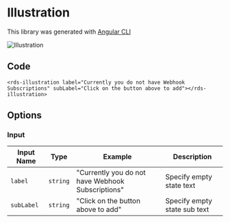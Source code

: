 # Illustration

This library was generated with [Angular CLI](https://github.com/angular/angular-cli)
<p align="left">
<img src="../../assets/Illustration.png" alt="Illustration"/>
<p/>

## Code
`<rds-illustration label="Currently you do not have Webhook Subscriptions" subLabel="Click on the button above to add"></rds-illustration>`

## Options
### Input
<!-- prettier-ignore -->
| Input Name                  | Type                             |Example| Description                                                                  |
| --------------------------- | -------------------------------- |------------| ---------------------------------------------------------------------------- |
| `label`                | `string`      |"Currently you do not have Webhook Subscriptions"|Specify empty state text      |
| `subLabel`                | `string`      |"Click on the button above to add"|Specify empty state sub text      |

